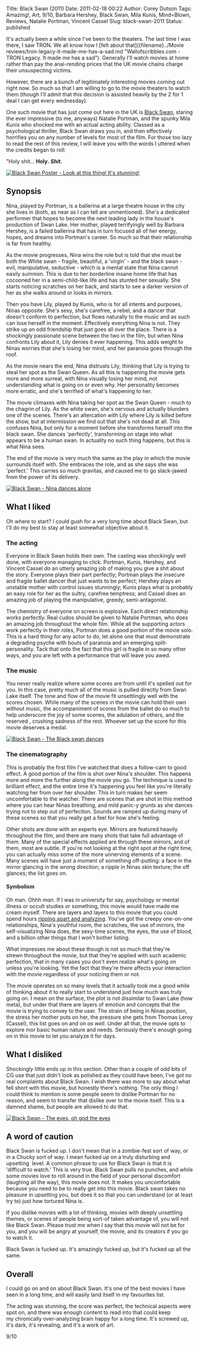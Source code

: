 Title: Black Swan (2011)
Date: 2011-02-18 00:22
Author: Corey Dutson
Tags: Amazing!, Art, 9/10, Barbara Hershey, Black Swan, Mila Kunis, Mind=Blown, Reviews, Natalie Portman, Vincent Cassel
Slug: black-swan-2011
Status: published

It's actually been a while since I've been to the theaters. The last
time I was there, I saw TRON. We all know how I [felt about that]({filename}../Movie reviews/tron-legacy-it-made-me-has-a-sad.md "Wallofscribbles.com - TRON Legacy. It made me has a sad").
Generally I'll watch movies at home rather than pay the anal-rending
prices that the UK movie chains charge their unsuspecting victims.

However, there are a bunch of legitimately interesting movies coming out
right now. So much so that I am willing to go to the movie theaters to
watch them (though I'll admit that this decision is assisted heavily by
the 2 for 1 deal I can get every wednesday).

One such movie that has just come out here in the UK is [Black
Swan](http://en.wikipedia.org/wiki/Black_Swan_(film) "Wikipedia - Black Swan (film)"),
staring the ever impressive (to me, anyways) Natalie Portman, and the
spunky Mila Kunis who shocked me with an actual acting ability. Classed
as a psychological thriller, Black Swan draws you in, and then
effectively horrifies you on any number of levels for most of the film.
For those too lazy to read the rest of this review, I will leave you
with the words I uttered when the credits began to roll:

"Holy shit… **Holy.** ***Shit.***


<!-- PELICAN_END_SUMMARY -->


[![Black Swan Poster - Look at this thing! It's
stunning!](http://wallofscribbles.com/wp-content/uploads/2011/02/Black-Swan-Poster-410x601.jpg "Black Swan Poster - Look at this thing! It's stunning!")](http://wallofscribbles.com/wp-content/uploads/2011/02/Black-Swan-Poster.jpg)

Synopsis
--------

Nina, played by Portman, is a ballerina at a large theatre house in the
city she lives in (both, as near as I can tell are unmentioned). She's a
dedicated performer that hopes to become the next leading lady in the
house's production of Swan Lake. Her mother, played terrifyingly well by
Barbara Hershey, is a failed ballerina that has in turn focused all of
her energy, hopes, and dreams into Portman's career. So much so that
their relationship is far from healthy.

As the movie progresses, Nina wins the role but is told that she must be
both the White swan - fragile, beautiful, a 'virgin' - and the black
swan - evil, manipulative, seductive - which is a mental state that Nina
cannot easily summon. This is due to her borderline insane home life
that has cocooned her in a semi-child-like life and has stunted her
sexually. She starts noticing scratches on her back, and starts to see a
darker version of her as she walks around or looks in mirrors.

Then you have Lily, played by Kunis, who is for all intents and
purposes, Ninas opposite. She's sexy, she's carefree, a rebel, and a
dancer that doesn't conform to perfection, but flows naturally to the
music and as such can lose herself in the moment. Effectively everything
Nina is not. They strike up an odd friendship that just goes all over
the place. There is a shockingly passionate scene between the two in the
film, but when Nina confronts Lily about it, Lily denies it ever
happening. This adds weight to Ninas worries that she's losing her mind,
and her paranoia goes through the roof.

As the movie nears the end, Nina distrusts Lily, thinking that Lily is
trying to steal her spot as the Swan Queen. As all this is happening the
movie gets more and more surreal, with Nina visually losing her mind,
not understanding what is going on or even why. Her personality becomes
more erratic, and she's terrified of what's happening to her.

The movie climaxes with Nina taking her spot as the Swan Queen - much to
the chagrin of Lily. As the white swan, she's nervous and actually
blunders one of the scenes. There's an altercation with Lily where Lily
is killed before the show, but at intermission we find out that she's
not dead at all. This confuses Nina, but only for a moment before she
transforms herself into the black swan. She dances 'perfectly',
transforming on stage into what appears to be a human swan. In actuality
no such thing happens, but this is what Nina sees.

The end of the movie is very much the same as the play in which the
movie surrounds itself with. She embraces the role, and as she says she
was 'perfect.' This carries so much gravitas, and caused me to go
slack-jawed from the power of its delivery.

[![Black Swan - Nina dances
alone](http://wallofscribbles.com/wp-content/uploads/2011/02/Black-Swan-spotlight-410x176.jpg "Black Swan - Nina dances alone")](http://wallofscribbles.com/wp-content/uploads/2011/02/Black-Swan-spotlight.jpg)

What I liked
------------

Oh where to start? I could gush for a very long time about Black Swan,
but I'll do my best to stay at least somewhat objective about it.

### The acting

Everyone in Black Swan holds their own. The casting was shockingly well
done, with everyone managing to click. Portman, Kunis, Hershey, and
Vincent Cassel do an utterly amazing job of making you give a shit about
the story. Everyone plays their part perfectly; Portman plays the
insecure and fragile ballet dancer that just wants to be perfect;
Hershey plays an unstable mother with control issues stunningly; Kunis
plays what is probably an easy role for her as the sultry, carefree
temptress; and Cassel does an amazing job of playing the manipulative,
greedy, semi-antagonist.

The chemistry of everyone on screen is explosive. Each direct
relationship works perfectly. Real cudos should be given to Natalie
Portman, who does an amazing job throughout the whole film. While all
the supporting actors work perfectly in their roles, Portman does a good
portion of the movie solo. This is a hard thing for any actor to do, let
alone one that must demonstrate a degrading psyche with bouts of
paranoia and an emerging split-personality. Tack that onto the fact that
this girl is fragile in so many other ways, and you are left with a
performance that will leave you awed.

### The music

You never really realize where some scores are from until it's spelled
out for you. In this case, pretty much all of the music is pulled
directly from Swan Lake itself. The tone and flow of the movie fit
unsettlingly well with the scores chosen. While many of the scenes in
the movie can hold their own without music, the accompaniment of scores
from the ballet do so much to help underscore the joy of some scenes,
the adulation of others, and the reserved , crushing sadness of the
rest. Whoever set up the score for this movie deserves a medal.

[![Black Swan - The Black swan
dances](http://wallofscribbles.com/wp-content/uploads/2011/02/black-swan-stage-410x221.jpg "Black Swan - The Black swan dances")](http://wallofscribbles.com/wp-content/uploads/2011/02/black-swan-stage.jpg)

### The cinematography

This is probably the first film I've watched that does a follow-cam to
good effect. A good portion of the film is shot over Nina's shoulder.
This happens more and more the further along the movie you go. The
technique is used to brilliant effect, and the entire time it's
happening you feel like you're literally watching her from over her
shoulder. This in turn makes her seem uncomfortable to the watcher.
There are scenes that are shot in this method where you can hear Ninas
breathing, and mild panic-y grunts as she dances trying not to step out
of perfection. Sounds are ramped up during many of these scenes so that
you really get a feel for how she's feeling.

Other shots are done with an experts eye. Mirrors are featured heavily
throughout the film, and there are many shots that take full advantage
of them. Many of the special effects applied are through these mirrors,
and of them, most are subtle. If you're not looking at the right spot at
the right time, you can actually miss some of the more unnerving
elements of a scene. Many scenes will have just a moment of something
off-putting: a face in the mirror glancing in the wrong direction; a
ripple in Ninas skin texture; the off glances; the list goes on.

#### Symbolism

Oh man. Ohhh *man*. If I was in university for say, psychology or mental
illness or occult studies or something, this movie would have made me
cream myself. There are layers and layers to this movie that you could
spend hours [ripping apart and
analyzing](http://vigilantcitizen.com/?p=6223 "The Occult Interpretation of the Movie “Black Swan” ").
You've got the creepy one-on-one relationships, Nina's youthful room,
the scratches, the use of mirrors, the self-visualizing Nina does, the
sexy-time scenes, the eyes, the use of blood, and a billion other things
that I won't bother listing.

What impresses me about these though is not so much that they're
strewn throughout the movie, but that they're applied with such academic
perfection, that in many cases you don't even realize what's going on
unless you're looking. Yet the fact that they're there affects your
interaction with the movie regardless of your noticing them or not.

The movie operates on so many levels that it actually took me a good
while of thinking about it to really start to understand just how much
was truly going on. I mean on the surface, the plot is not dissimilar to
Swan Lake (how meta), but under that there are layers of emotion and
concepts that the movie is trying to convey to the user. The strain of
being in Ninas position, the stress her mother puts on her, the pressure
she gets from Thomas Leroy (Cassel), this list goes on and on *as well*.
Under all that, the movie opts to explore mor basic human nature and
needs. Seriously there's enough going on in this movie to let you
analyze it for days.

What I disliked
---------------

Shockingly little ends up in this section. Other than a couple of odd
bits of CG use that just didn't look as polished as they could have
been, I've got no real complaints about Black Swan. I wish there was
more to say about what fell short with this movie, but honestly there's
nothing. The only thing I could think to mention is some people seem to
dislike Portman for no reason, and seem to transfer that dislike over to
the movie itself. This is a damned shame, but people are allowed to do
that.

[![Black Swan - The eyes, oh god the
eyes](http://wallofscribbles.com/wp-content/uploads/2011/02/black-swan-eyes-410x223.jpg "Black Swan - The eyes, oh god the eyes")](http://wallofscribbles.com/wp-content/uploads/2011/02/black-swan-eyes.jpg)

A word of caution
-----------------

Black Swan is fucked up. I don't mean that in a zombie-fest sort of way,
or in a Chucky sort of way. I mean fucked up on a truly disturbing and
upsetting  level. A common phrase to use for Black Swan is that it is
'difficult to watch.' This is very true. Black Swan pulls no punches,
and while some movies love to roll around in the field of your personal
discomfort (laughing all the way), this movie does not. It makes you
uncomfortable because you need to be to really get into this movie.
Black swan takes no pleasure in upsetting you, but does it so that you
can understand (or at least try to) just how tortured Nina is.

If you dislike movies with a lot of thinking, movies with deeply
unsettling themes, or scenes of people being sort-of taken advantage of,
you will not like Black Swan. Please trust me when I say that this movie
will not be for you, and you will be angry at yourself, the movie, and
its creators if you go to watch it.

Black Swan is fucked up. It's amazingly fucked up, but it's fucked up
all the same.

Overall
-------

I could go on and on about Black Swan. It's one of the best movies I
have seen in a long time, and will easily land itself in my favourites
list.

The acting was stunning, the score was perfect, the technical aspects
were spot on, and there was enough content to read into that could keep
my chronically over-analyzing brain happy for a long time. It's screwed
up, it's dark, it's revealing, and it's a work of art.

9/10
